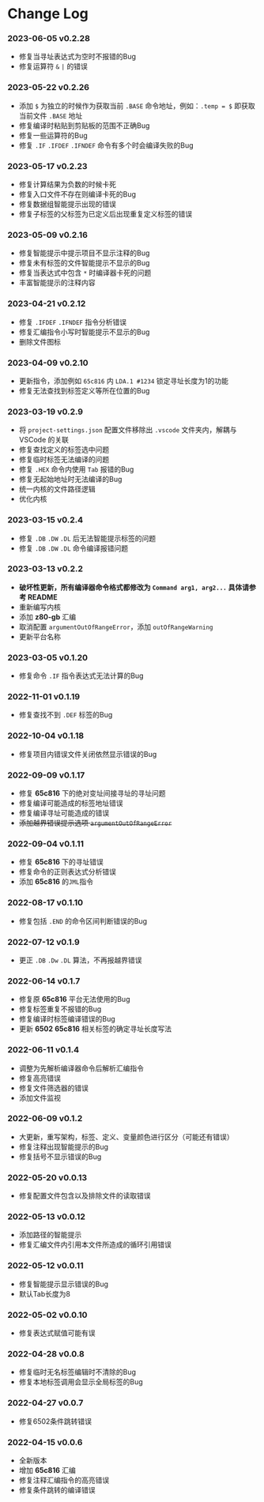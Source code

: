 # Change Log

### 2023-06-05 v0.2.28
* 修复当寻址表达式为空时不报错的Bug
* 修复运算符 `&` `|` 的错误

### 2023-05-22 v0.2.26
* 添加 `$` 为独立的时候作为获取当前 `.BASE` 命令地址，例如：`.temp = $` 即获取当前文件 `.BASE` 地址
* 修复编译时粘贴到剪贴板的范围不正确Bug
* 修复一些运算符的Bug
* 修复 `.IF` `.IFDEF` `.IFNDEF` 命令有多个时会编译失败的Bug

### 2023-05-17 v0.2.23
* 修复计算结果为负数的时候卡死
* 修复入口文件不存在则编译卡死的Bug
* 修复数据组智能提示出现的错误
* 修复子标签的父标签为已定义后出现重复定义标签的错误

### 2023-05-09 v0.2.16
* 修复智能提示中提示项目不显示注释的Bug
* 修复未有标签的文件智能提示不显示的Bug
* 修复当表达式中包含 `*` 时编译器卡死的问题
* 丰富智能提示的注释内容

### 2023-04-21 v0.2.12
* 修复 `.IFDEF` `.IFNDEF` 指令分析错误
* 修复汇编指令小写时智能提示不显示的Bug
* 删除文件图标

### 2023-04-09 v0.2.10
* 更新指令，添加例如 `65c816` 内 `LDA.1 #1234` 锁定寻址长度为1的功能
* 修复无法查找到标签定义等所在位置的Bug

### 2023-03-19 v0.2.9
* 将 `project-settings.json` 配置文件移除出 `.vscode` 文件夹内，解耦与 VSCode 的关联
* 修复查找定义的标签选中问题
* 修复临时标签无法编译的问题
* 修复 `.HEX` 命令内使用 `Tab` 报错的Bug
* 修复无起始地址时无法编译的Bug
* 统一内核的文件路径逻辑
* 优化内核

### 2023-03-15 v0.2.4
* 修复 `.DB` `.DW` `.DL` 后无法智能提示标签的问题
* 修复 `.DB` `.DW` `.DL` 命令编译报错问题

### 2023-03-13 v0.2.2
* **破坏性更新，所有编译器命令格式都修改为 `Command arg1, arg2...` 具体请参考 README**
* 重新编写内核
* 添加 **z80-gb** 汇编
* 取消配置 `argumentOutOfRangeError`，添加 `outOfRangeWarning`
* 更新平台名称

### 2023-03-05 v0.1.20
* 修复命令 `.IF` 指令表达式无法计算的Bug

### 2022-11-01 v0.1.19
* 修复查找不到 `.DEF` 标签的Bug

### 2022-10-04 v0.1.18
* 修复项目内错误文件关闭依然显示错误的Bug

### 2022-09-09 v0.1.17
* 修复 **65c816** 下的绝对变址间接寻址的寻址问题
* 修复编译可能造成的标签地址错误
* 修复编译寻址可能造成的错误
* ~~添加越界错误提示选项 `argumentOutOfRangeError`~~

### 2022-09-04 v0.1.11
* 修复 **65c816** 下的寻址错误
* 修复命令的正则表达式分析错误
* 添加 **65c816** 的`JML`指令

### 2022-08-17 v0.1.10
* 修复包括 `.END` 的命令区间判断错误的Bug

### 2022-07-12 v0.1.9
* 更正 `.DB` `.Dw` `.DL` 算法，不再报越界错误

### 2022-06-14 v0.1.7
* 修复原 **65c816** 平台无法使用的Bug
* 修复标签重复不报错的Bug
* 修复编译时标签编译错误的Bug
* 更新 **6502** **65c816** 相关标签的确定寻址长度写法

### 2022-06-11 v0.1.4
* 调整为先解析编译器命令后解析汇编指令
* 修复高亮错误
* 修复文件筛选器的错误
* 添加文件监视

### 2022-06-09 v0.1.2
* 大更新，重写架构，标签、定义、变量颜色进行区分（可能还有错误）
* 修复注释出现智能提示的Bug
* 修复括号不显示错误的Bug

### 2022-05-20 v0.0.13
* 修复配置文件包含以及排除文件的读取错误

### 2022-05-13 v0.0.12
* 添加路径的智能提示
* 修复汇编文件内引用本文件所造成的循环引用错误

### 2022-05-12 v0.0.11
* 修复智能提示显示错误的Bug
* 默认Tab长度为8

### 2022-05-02 v0.0.10
* 修复表达式赋值可能有误

### 2022-04-28 v0.0.8
* 修复临时无名标签编辑时不清除的Bug
* 修复本地标签调用会显示全局标签的Bug

### 2022-04-27 v0.0.7
* 修复6502条件跳转错误

### 2022-04-15 v0.0.6
* 全新版本
* 增加 **65c816** 汇编
* 修复注释汇编指令的高亮错误
* 修复条件跳转的编译错误
